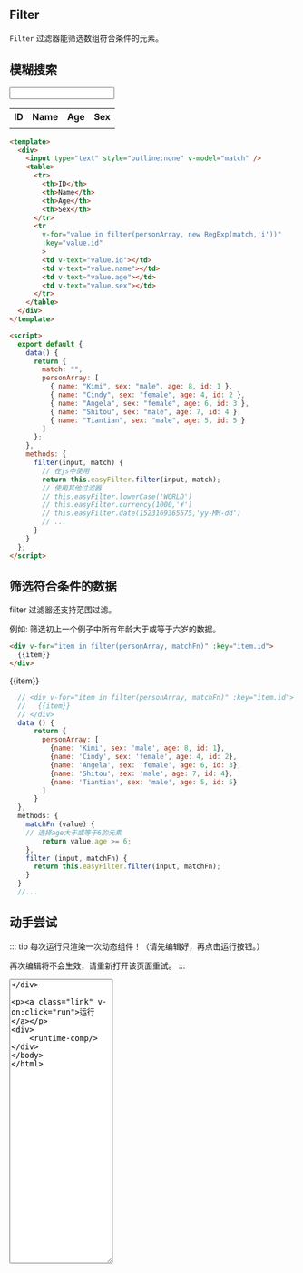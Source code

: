 <script>
    import Vue from 'vue'
    import EasyFilter from 'easy-filter'
    import '@style/style.scss'
    Vue.use(EasyFilter)
    const bus = new Vue()
    Vue.component('runtime-comp',(resolve)=>bus.$on('run',resolve))
    export default {
        data(){
            return {
              code:`{
      template: \`
      <div>
      <!-- <input type="text" style="outline:none" v-model="match" /> -->
      <table>
          <tr>
          <th>ID</th>
          <th>Name</th>
          <th>Age</th>
          <th>Sex</th>
          </tr>
          <tr
          v-for="value in filter(personArray, matchFn)"
          :key="value.id"
          >
          <!-- v-for="value in filter(personArray, new RegExp(match,'i'))" -->
          <td v-text="value.id"></td>
          <td v-text="value.name"></td>
          <td v-text="value.age"></td>
          <td v-text="value.sex"></td>
          </tr>
      </table>
      </div>\`,
      data(){
        return {
          match: "",
          personArray: [
            { name: "Kimi", sex: "male", age: 8, id: 1 },
            { name: "Cindy", sex: "female", age: 4, id: 2 },
            { name: "Angela", sex: "female", age: 6, id: 3 },
            { name: "Shitou", sex: "male", age: 7, id: 4 },
            { name: "Tiantian", sex: "male", age: 5, id: 5 }
          ]
        }
      },
      methods:{
        filter (input, match) {
          return this.easyFilter.filter(input, match);
        },
        matchFn (value) {
            return value.age >= 6;
        }
      }
    }
              `,
              match: "",
              personArray: [
                { name: "Kimi", sex: "male", age: 8, id: 1 },
                { name: "Cindy", sex: "female", age: 4, id: 2 },
                { name: "Angela", sex: "female", age: 6, id: 3 },
                { name: "Shitou", sex: "male", age: 7, id: 4 },
                { name: "Tiantian", sex: "male", age: 5, id: 5 }
              ]
            }
        },
        methods:{
          run(){
              bus.$emit('run', eval(`(function(){ return ${this.code} })()`))
          },
          reload(){
              window.location.reload()
          },
          filter (input, match) {
            return this.easyFilter.filter(input, match);
          },
          matchFn (value) {
              return value.age >= 6;
          }
        }
    }
</script>

## Filter

`Filter` 过滤器能筛选数组符合条件的元素。

## 模糊搜索

<div>
<input type="text" style="outline:none" v-model="match" />
<table>
    <tr>
    <th>ID</th>
    <th>Name</th>
    <th>Age</th>
    <th>Sex</th>
    </tr>
    <tr
    v-for="value in filter(personArray, new RegExp(match,'i'))"
    :key="value.id"
    >
    <td v-text="value.id"></td>
    <td v-text="value.name"></td>
    <td v-text="value.age"></td>
    <td v-text="value.sex"></td>
    </tr>
</table>
</div>


```html
<template>
  <div>
    <input type="text" style="outline:none" v-model="match" />
    <table>
      <tr>
        <th>ID</th>
        <th>Name</th>
        <th>Age</th>
        <th>Sex</th>
      </tr>
      <tr
        v-for="value in filter(personArray, new RegExp(match,'i'))"
        :key="value.id"
        >
        <td v-text="value.id"></td>
        <td v-text="value.name"></td>
        <td v-text="value.age"></td>
        <td v-text="value.sex"></td>
      </tr>
    </table>
  </div>
</template>

<script>
  export default {
    data() {
      return {
        match: "",
        personArray: [
          { name: "Kimi", sex: "male", age: 8, id: 1 },
          { name: "Cindy", sex: "female", age: 4, id: 2 },
          { name: "Angela", sex: "female", age: 6, id: 3 },
          { name: "Shitou", sex: "male", age: 7, id: 4 },
          { name: "Tiantian", sex: "male", age: 5, id: 5 }
        ]
      };
    },
    methods: {
      filter(input, match) {
        // 在js中使用
        return this.easyFilter.filter(input, match);
        // 使用其他过滤器
        // this.easyFilter.lowerCase('WORLD')
        // this.easyFilter.currency(1000,'¥')
        // this.easyFilter.date(1523169365575,'yy-MM-dd')
        // ...
      }
    }
  };
</script>
```


## 筛选符合条件的数据

filter 过滤器还支持范围过滤。

例如: 筛选初上一个例子中所有年龄大于或等于六岁的数据。

```html
<div v-for="item in filter(personArray, matchFn)" :key="item.id">
  {{item}}
</div>
```

<div v-for="item in filter(personArray, matchFn)" :key="item.id">{{item}}</div>

```js
  // <div v-for="item in filter(personArray, matchFn)" :key="item.id">
  //   {{item}}
  // </div>
  data () {
      return {
        personArray: [
          {name: 'Kimi', sex: 'male', age: 8, id: 1},
          {name: 'Cindy', sex: 'female', age: 4, id: 2},
          {name: 'Angela', sex: 'female', age: 6, id: 3},
          {name: 'Shitou', sex: 'male', age: 7, id: 4},
          {name: 'Tiantian', sex: 'male', age: 5, id: 5}
        ]
      }
  },
  methods: {
    matchFn (value) {
    // 选择age大于或等于6的元素
        return value.age >= 6;
    },
    filter (input, matchFn) {
      return this.easyFilter.filter(input, matchFn);
    }
  }
  //...
```

## 动手尝试

::: tip
每次运行只渲染一次动态组件！（请先编辑好，再点击运行按钮。）

再次编辑将不会生效，请重新打开该页面重试。
:::

<div>
   <textarea style="height:500px" v-model="code"/>
</div>

<a class="link" v-on:click="run">运行</a>

<div>
    <runtime-comp/>
</div>

